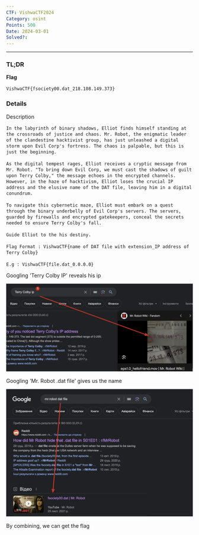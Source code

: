 ```yaml
---
CTF: VishwaCTF2024
Category: osint
Points: 500
Date: 2024-03-01
Solved?:
---
```

----
### TL;DR

**Flag**

```
VishwaCTF{fsociety00.dat_218.108.149.373}
```


### Details


Description
```
In the labyrinth of binary shadows, Elliot finds himself standing at the crossroads of justice and chaos. Mr. Robot, the enigmatic leader of the clandestine hacktivist group, has just unleashed a digital storm upon Evil Corp's fortress. The chaos is palpable, but this is just the beginning.

As the digital tempest rages, Elliot receives a cryptic message from Mr. Robot. "To bring down Evil Corp, we must cast the shadows of guilt upon Terry Colby," the message echoes in the encrypted channels. However, in the haze of hacktivism, Elliot loses the crucial IP address and the elusive name of the DAT file, leaving him in a digital conundrum.

To navigate this cybernetic maze, Elliot must embark on a quest through the binary underbelly of Evil Corp's servers. The servers, guarded by firewalls and encrypted gatekeepers, conceal the secrets needed to ensure Terry Colby's fall.

Guide Elliot to the his destiny.

Flag Format : VishwaCTF{name of DAT file with extension_IP address of Terry Colby}

E.g : VishwaCTF{file.dat_0.0.0.0}
```

Googling 'Terry Colby IP' reveals his ip


![](assets/img-1.png)

Googling 'Mr. Robot .dat file' gives us the name

![](assets/img-2.png)

By combining, we can get the flag


